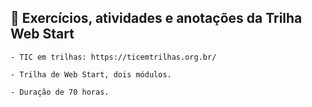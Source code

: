 ## 📖 Exercícios, atividades e anotações da Trilha Web Start

    - TIC em trilhas: https://ticemtrilhas.org.br/

    - Trilha de Web Start, dois módulos.

    - Duração de 70 horas.
